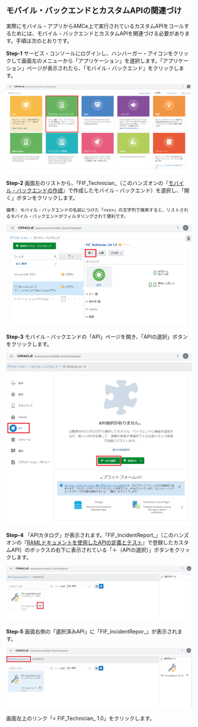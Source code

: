 ## モバイル・バックエンドとカスタムAPIの関連づけ

実際にモバイル・アプリからAMCe上で実行されているカスタムAPIをコールするためには、モバイル・バックエンドとカスタムAPIを関連づける必要があります。手順は次のとおりです。

**Step-1** サービス・コンソールにログインし、ハンバーガー・アイコンをクリックして画面左のメニューから「アプリケーション」を選択します。「アプリケーション」ページが表示されたら、「モバイル・バックエンド」をクリックします。

![「アプリケーション」ページで「モバイル・バックエンド」をクリック](images/2.31.png)

**Step-2** 画面左のリストから、「FIF_Technician_<xx>（このハンズオンの『[モバイル・バックエンドの作成](2.backend-1.md)』で作成したモバイル・バックエンド）を選択し、「開く」ボタンをクリックします。

```
備考:	モバイル・バックエンドの名前につけた「<xx>」の文字列で検索すると、リストされるモバイル・バックエンドがフィルタリングされて便利です。
```

![モバイル・バックエンドを選択して「開く」ボタンをクリック](images/2.32.png)

**Step-3** モバイル・バックエンドの「API」ページを開き、「APIの選択」ボタンをクリックします。

![モバイル・バックエンドの「API」ページで「APIの選択」ボタンをクリック](images/2.33.png)

**Step-4** 「APIカタログ」が表示されます。「FIF_IncidentReport_<xx>」（このハンズオンの『[RAMLドキュメントを使用したAPIの定義とテスト](2.backend-2.md)』で登録したカスタムAPI）のボックスの右下に表示されている「＋（APIの選択）」ボタンをクリックします。

![APIカタログで「FIF_IncidentRepor_<xx>」を選択](images/2.34.png)

**Step-5** 画面右側の「選択済みAPI」に「FIF_IncidentRepor_<xx>」が表示されます。

![APIカタログでAPIを選択した状態](images/2.35.png)

画面左上のリンク「< FIF_Technician_<xx> 1.0」をクリックします。

